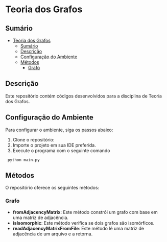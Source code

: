 # Teoria dos Grafos

## Sumário

- [Teoria dos Grafos](#teoria-dos-grafos)
  - [Sumário](#sumário)
  - [Descrição](#descrição)
  - [Configuração do Ambiente](#configuração-do-ambiente)
  - [Métodos](#métodos)
    - [Grafo](#grafo)

## Descrição

Este repositório contém códigos desenvolvidos para a disciplina de Teoria dos Grafos.

## Configuração do Ambiente

Para configurar o ambiente, siga os passos abaixo:

1. Clone o repositório:
2. Importe o projeto em sua IDE preferida.
3. Execute o programa com o seguinte comando

```
 python main.py
```

## Métodos

O repositório oferece os seguintes métodos:

### Grafo

- **fromAdjacencyMatrix**: Este método constrói um grafo com base em uma matriz de adjacência.
- **isIsomorphic**: Este método verifica se dois grafos são isomórficos.
- **readAdjacencyMatrixFromFile**: Este método lê uma matriz de adjacência de um arquivo e a retorna.
